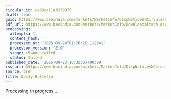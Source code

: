 ```yaml
---
circular_id: ca63ca11a3279875
draft: true
guid: https://www.bseindia.com/markets/MarketInfo/DispNoticesNCirculars.aspx?Noticeid={A7FBD192-AFD2-44CD-89A4-592992A244B1}&noticeno=20250923-83&dt=09/23/2025&icount=83&totcount=84&flag=0
pdf_url: https://www.bseindia.com/markets/MarketInfo/DownloadAttach.aspx?id=20250923-83&attachedId=0358195a-3ca5-4572-ae00-0f4d53c94585
processing:
  attempts: 1
  content_hash: ''
  processed_at: '2025-09-24T01:26:20.112641'
  processor_version: '2.0'
  stage: claude_failed
  status: failed
published_date: '2025-09-23T16:35:07+00:00'
rss_url: https://www.bseindia.com/markets/MarketInfo/DispNoticesNCirculars.aspx?Noticeid={A7FBD192-AFD2-44CD-89A4-592992A244B1}&noticeno=20250923-83&dt=09/23/2025&icount=83&totcount=84&flag=0
source: bse
title: Daily Bulletin
---
```


Processing in progress...
